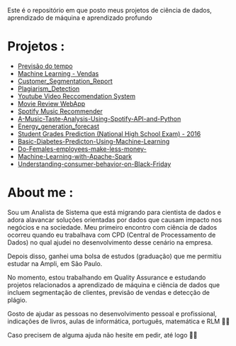 
Este é o repositório em que posto meus projetos de ciência de dados, aprendizado de máquina e aprendizado profundo
# Projetos :

 - [Previsão do tempo](https://github.com/BrunoFelipeg/Data-Science-Projects/tree/main/Previs%C3%A3o%20do%20tempo)
 - [Machine Learning - Vendas](https://github.com/BrunoFelipeg/Data-Science-Projects/blob/main/Machine_Learning_para_vendas.ipynb)
 - [Customer_Segmentation_Report](https://github.com/jmcabreira/Data-Science-Projects/tree/master/Customer_Segmentation_Report)
 - [Plagiarism_Detection](https://github.com/jmcabreira/Data-Science-Projects/tree/master/Project_Plagiarism_Detection)
 - [Youtube Video Reccomendation System](https://github.com/jmcabreira/Data-Science-Projects/blob/master/Youtube_Video_Recommendation_System/README.md)
 - [Movie Review WebApp](https://github.com/jmcabreira/Data-Science-Projects/tree/master/Movie%20Review%20Web%20App)
 - [Spotify Music Recommender](https://github.com/jmcabreira/Data-Science-Projects/tree/master/Spotify_music_recommender)
 - [A-Music-Taste-Analysis-Using-Spotify-API-and-Python](https://github.com/jmcabreira/Data-Science-Projects/blob/master/A-Music-Taste-Analysis-Using-Spotify-API-and-Python./Playlist_analysis_%20.ipynb)
 - [Energy_generation_forecast](https://github.com/jmcabreira/Data-Science-Projects/tree/master/Energy_generation_forecast)
 -  [Student Grades Prediction (National High School Exam) - 2016](https://github.com/jmcabreira/Data-Science-Projects/tree/master/Student_grade_prediction_ENEM)
 - [Basic-Diabetes-Predicton-Using-Machine-Learning](https://github.com/jmcabreira/Data-Science-Projects/tree/master/Basic-Diabetes-Predicton-Using-Machine-Learning)
 - [Do-Females-employees-make-less-money-](https://github.com/jmcabreira/Data-Science-Projects/blob/master/Do-Females-employees-make-less-money-/Survey_Salary2.ipynb)
 - [Machine-Learning-with-Apache-Spark](https://github.com/jmcabreira/Data-Science-Projects/tree/master/Pyspark)
 - [Understanding-consumer-behavior-on-Black-Friday](https://github.com/jmcabreira/Data-Science-Projects/blob/master/Understanding-consumer-behavior-on-Black-Friday/Black_Friday.ipynb)
 
 # About me :
 
 Sou um Analista de Sistema que está migrando para cientista de dados e adora alavancar soluções orientadas por dados que causam impacto nos negócios e na sociedade. Meu primeiro encontro com ciência de dados ocorreu quando eu trabalhava com CPD (Central de Processamento de Dados) no qual ajudei no desenvolvimento desse cenário na empresa.

Depois disso, ganhei uma bolsa de estudos (graduação) que me permitiu estudar na Ampli, em São Paulo. 

No momento, estou trabalhando em Quality Assurance e estudando projetos relacionados a aprendizado de máquina e ciência de dados que incluem segmentação de clientes, previsão de vendas e detecção de plágio.
 
Gosto de ajudar as pessoas no desenvolvimento pessoal e profissional, indicações de livros, aulas de informática, português, matemática e RLM 👨‍🏫

Caso precisem de alguma ajuda não hesite em pedir, até logo 👨‍💻
